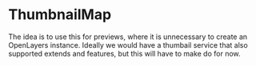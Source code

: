 # ThumbnailMap
The idea is to use this for previews, where it is unnecessary to create an OpenLayers instance.
Ideally we would have a thumbail service that also supported extends and features, but this will have to make do for now.